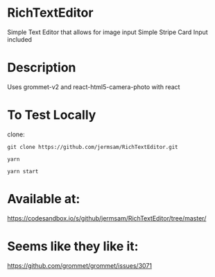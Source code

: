 # RichTextEditor
Simple Text Editor that allows for image input
Simple Stripe Card Input included

# Description

Uses grommet-v2 and react-html5-camera-photo with react

# To Test Locally

clone: 
```
git clone https://github.com/jermsam/RichTextEditor.git

yarn

yarn start

```

# Available at:

https://codesandbox.io/s/github/jermsam/RichTextEditor/tree/master/

# Seems like they like it:
https://github.com/grommet/grommet/issues/3071
